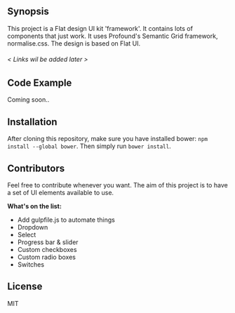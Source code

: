 ## Synopsis

This project is a Flat design UI kit 'framework'. It contains lots of components that just work. It uses Profound's Semantic Grid framework, normalise.css. The design is based on Flat UI.
###### < Links wil be added later > 

## Code Example

Coming soon..

## Installation

After cloning this repository, make sure you have installed bower: `npm install --global bower`. Then simply run `bower install`.


## Contributors

Feel free to contribute whenever you want. The aim of this project is to have a set of UI elements available to use.

**What's on the list:**
* Add gulpfile.js to automate things
* Dropdown
* Select
* Progress bar & slider
* Custom checkboxes
* Custom radio boxes
* Switches

## License

MIT
